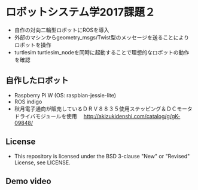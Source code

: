 # ロボットシステム学2017課題２

* 自作の対向二輪型ロボットにROSを導入
* 外部のマシンからgeometry_msgs/Twist型のメッセージを送ることによりロボットを操作
* turtlesim turtlesim_nodeを同時に起動することで理想的なロボットの動作を確認

## 自作したロボット

* Raspberry Pi W (OS: raspbian-jessie-lite)
* ROS indigo
* 秋月電子通商が販売しているＤＲＶ８８３５使用ステッピング＆ＤＣモータドライバモジュールを使用
　http://akizukidenshi.com/catalog/g/gK-09848/

## License

* This repository is licensed under the BSD 3-clause "New" or "Revised" License, see LICENSE.

## Demo video
